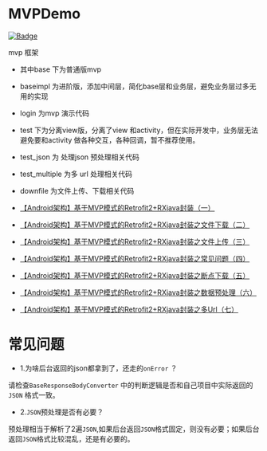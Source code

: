 # MVPDemo

[![Badge](https://img.shields.io/badge/link-996.icu-red.svg)](https://996.icu/#/zh_CN)

mvp 框架

* 其中base 下为普通版mvp 

* baseimpl 为进阶版，添加中间层，简化base层和业务层，避免业务层过多无用的实现
* login 为mvp 演示代码
* test 下为分离view版，分离了view 和activity，但在实际开发中，业务层无法避免要和activity 做各种交互，各种回调，暂不推荐使用。
* test_json 为 处理json 预处理相关代码
* test_multiple 为多 url 处理相关代码
* downfile 为文件上传、下载相关代码

* [【Android架构】基于MVP模式的Retrofit2+RXjava封装（一）](https://www.jianshu.com/p/bf1106b339c7)
* [【Android架构】基于MVP模式的Retrofit2+RXjava封装之文件下载（二）](https://www.jianshu.com/p/f5d82c2b5431)
* [【Android架构】基于MVP模式的Retrofit2+RXjava封装之文件上传（三）](https://www.jianshu.com/p/6ccdec4f3dd2)
* [【Android架构】基于MVP模式的Retrofit2+RXjava封装之常见问题（四）](https://www.jianshu.com/p/f59d8aeaf3c0)
* [【Android架构】基于MVP模式的Retrofit2+RXjava封装之断点下载（五）](https://www.jianshu.com/p/36a689abc20c)
* [【Android架构】基于MVP模式的Retrofit2+RXjava封装之数据预处理（六）](https://www.jianshu.com/p/bc7dc3b67c5d)
* [【Android架构】基于MVP模式的Retrofit2+RXjava封装之多Url（七）](https://www.jianshu.com/p/da8a01d4548a)

# 常见问题
* 1.为啥后台返回的json都拿到了，还走的`onError` ？

请检查`BaseResponseBodyConverter` 中的判断逻辑是否和自己项目中实际返回的`JSON` 格式一致。

* 2.`JSON`预处理是否有必要？

预处理相当于解析了2遍`JSON`,如果后台返回`JSON`格式固定，则没有必要；如果后台返回`JSON`格式比较混乱，还是有必要的。





